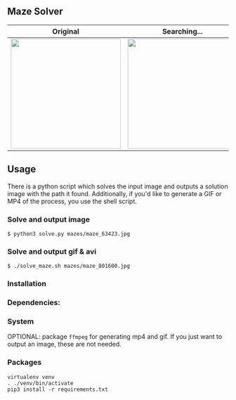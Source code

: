 ## Maze Solver


Original | Searching... | Solved
-------- | ------------ | ------
<img src="https://raw.github.com/scharissis/maze-solver-python/master/mazes/maze_63423.jpg" width="250px"> | <img src="https://raw.github.com/scharissis/maze-solver-python/master/out/maze_63423.gif" width="250px"> | <img src="https://raw.github.com/scharissis/maze-solver-python/master/out/maze_63423.jpg" width="250px">



## Usage
There is a python script which solves the input image and outputs a solution image with the path it found.
Additionally, if you'd like to generate a GIF or MP4 of the process, you use the shell script.

### Solve and output image
```
$ python3 solve.py mazes/maze_63423.jpg
```

### Solve and output gif & avi
```
$ ./solve_maze.sh mazes/maze_801600.jpg
```

### Installation

### Dependencies:

### System
OPTIONAL: package `ffmpeg` for generating mp4 and gif.
If you just want to output an image, these are not needed.

### Packages
```
virtualenv venv
. ./venv/bin/activate
pip3 install -r requirements.txt
```
